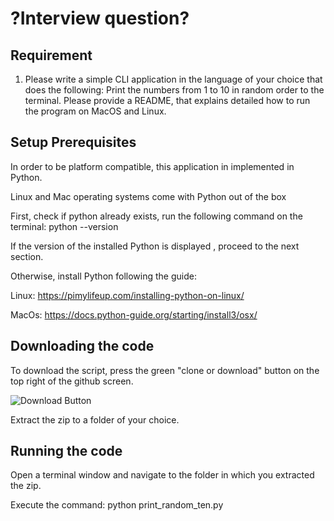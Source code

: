 # ?Interview question?

## Requirement
1. Please write a simple CLI application in the language of your choice that does the following:
Print the numbers from 1 to 10 in random order to the terminal.
Please provide a README, that explains detailed how to run the program on MacOS and Linux.

## Setup Prerequisites

In order to be platform compatible, this application in implemented in Python.

Linux and Mac operating systems come with Python out of the box

First, check if python already exists, run the following command on the terminal:
python --version

If the version of the installed Python is displayed , proceed to the next section.

Otherwise, install Python following the guide: 

Linux:
https://pimylifeup.com/installing-python-on-linux/

MacOs:
https://docs.python-guide.org/starting/install3/osx/


## Downloading the code

To download the script, press the green "clone or download" button on the top right of the github screen.

![Download Button](https://github.com/eazran/unbotify/download_from_github.png)

Extract the zip to a folder of your choice.

## Running the code

Open a terminal window and navigate to the folder in which you extracted the zip.

Execute the command:
python print_random_ten.py